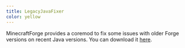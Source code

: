 ```yaml
---
title: LegacyJavaFixer
color: yellow
---
```


MinecraftForge provides a coremod to fix some issues with older Forge versions on recent Java versions. You can download it [here](https://dist.creeper.host/FTB2/maven/net/minecraftforge/lex/legacyjavafixer/1.0/legacyjavafixer-1.0.jar).
